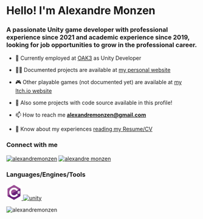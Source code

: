 <h1 align="left">Hello! I'm Alexandre Monzen</h1>
<h3 align="left">A passionate Unity game developer with professional experience since 2021 and academic experience since 2019, looking for job opportunities to grow in the professional career.</h3>

- 💼 Currently employed at [OAK3](https://oak3games.com/) as Unity Developer

- 👨‍💻 Documented projects are available at [my personal website](https://alexandremonzen.wixsite.com/site/portfolio)

- 🎮 Other playable games (not documented yet) are available at [my Itch.io website](https://alexandre-monzen.itch.io/)

- 💫 Also some projects with code source available in this profile!

- 📫 How to reach me **alexandremonzen@gmail.com**

- 📄 Know about my experiences [reading my Resume/CV](https://www.linkedin.com/in/alexandremonzen/overlay/1635513291500/single-media-viewer/?profileId=ACoAADRKAjsBYWAdRYgfm41uDosGGe8G9K_Fmm0)


<h3 align="left">Connect with me</h3>
<p align="left">
<a href="https://linkedin.com/in/alexandremonzen" target="blank"><img align="center" src="https://raw.githubusercontent.com/rahuldkjain/github-profile-readme-generator/master/src/images/icons/Social/linked-in-alt.svg" alt="alexandremonzen" height="30" width="40" /></a>
<a href="https://www.youtube.com/channel/UC6D5wrqkRPMtGBA8NiruwLQ" target="blank"><img align="center" src="https://raw.githubusercontent.com/rahuldkjain/github-profile-readme-generator/master/src/images/icons/Social/youtube.svg" alt="alexandre monzen" height="30" width="40" /></a>
</p>


<h3 align="left">Languages/Engines/Tools</h3>
<p align="left"> <a href="https://learn.microsoft.com/en-us/dotnet/csharp/" target="_blank" rel="noreferrer"> <img src="https://raw.githubusercontent.com/devicons/devicon/master/icons/csharp/csharp-original.svg" alt="csharp" width="40" height="40"/> </a> <a href="https://docs.unity3d.com/Manual/UnityManual.html" target="_blank" rel="noreferrer"> <img src="https://www.vectorlogo.zone/logos/unity3d/unity3d-icon.svg" alt="unity" width="40" height="40"/> </a> </p>

<p align="left"> <img src="https://komarev.com/ghpvc/?username=alexandremonzen&label=Profile%20views&color=0e75b6&style=flat" alt="alexandremonzen" /> </p>
